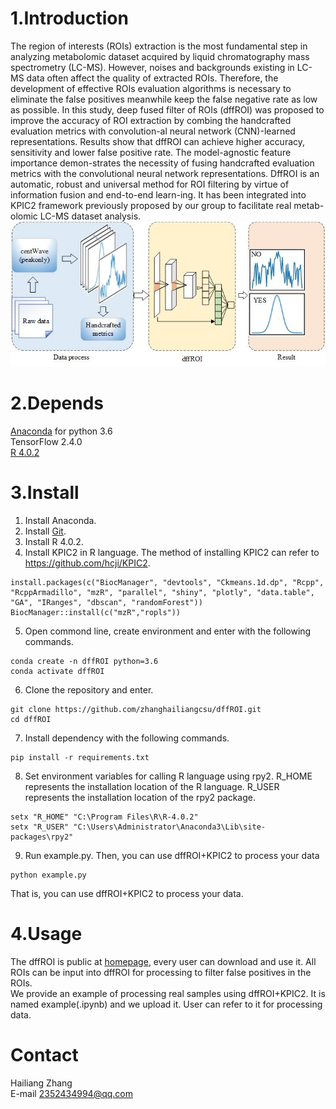 # 1.Introduction
The region of interests (ROIs) extraction is the most fundamental step in analyzing metabolomic dataset acquired by liquid chromatography mass spectrometry (LC-MS).
However, noises and backgrounds existing in LC-MS data often affect the quality of extracted ROIs. 
Therefore, the development of effective ROIs evaluation algorithms is necessary to eliminate the false positives meanwhile keep the false negative rate as low as possible. 
In this study, deep fused filter of ROIs (dffROI) was proposed to improve the accuracy of ROI extraction by combing the handcrafted evaluation metrics with convolution-al neural network (CNN)-learned representations. 
Results show that dffROI can achieve higher accuracy, sensitivity and lower false positive rate. 
The model-agnostic feature importance demon-strates the necessity of fusing handcrafted evaluation metrics with the  convolutional neural network representations. 
DffROI is an automatic, robust and universal method for ROI filtering by virtue of information fusion and end-to-end learn-ing. 
It has been integrated into KPIC2 framework previously proposed by our group to facilitate real metab-olomic LC-MS dataset analysis.
![image](https://github.com/zhanghailiangcsu/dffROI/blob/main/TOC.jpg)
# 2.Depends
[Anaconda](https://www.anaconda.com) for python 3.6  
TensorFlow 2.4.0  
[R 4.0.2](https://mirrors.tuna.tsinghua.edu.cn/CRAN)
# 3.Install
1. Install Anaconda.  
2. Install [Git](https://git-scm.com/downloads).  
3. Install R 4.0.2.  
4. Install KPIC2 in R language.
The method of installing KPIC2 can refer to https://github.com/hcji/KPIC2.
```
install.packages(c("BiocManager", "devtools", "Ckmeans.1d.dp", "Rcpp", "RcppArmadillo", "mzR", "parallel", "shiny", "plotly", "data.table", "GA", "IRanges", "dbscan", "randomForest"))
BiocManager::install(c("mzR","ropls"))
```
5. Open commond line, create environment and enter with the following commands.
```
conda create -n dffROI python=3.6
conda activate dffROI
```
6. Clone the repository and enter.
```
git clone https://github.com/zhanghailiangcsu/dffROI.git
cd dffROI
```
7. Install dependency with the following commands.
```
pip install -r requirements.txt
```
8. Set environment variables for calling R language using rpy2.
R_HOME represents the installation location of the R language.
R_USER represents the installation location of the rpy2 package. 
```
setx "R_HOME" "C:\Program Files\R\R-4.0.2"
setx "R_USER" "C:\Users\Administrator\Anaconda3\Lib\site-packages\rpy2"
```
9. Run example.py. 
Then, you can use dffROI+KPIC2 to process your data
```
python example.py
```
That is, you can use dffROI+KPIC2 to process your data.

# 4.Usage
The dffROI is public at [homepage](https://github.com/zhanghailiangcsu/dffROI), every user can download and use it.
All ROIs can be input into dffROI for processing to filter false positives in the ROIs.  
We provide an example of processing real samples using dffROI+KPIC2.
It is named example(.ipynb) and we upload it.
User can refer to it for processing data.
# Contact
Hailiang Zhang  
E-mail 2352434994@qq.com
